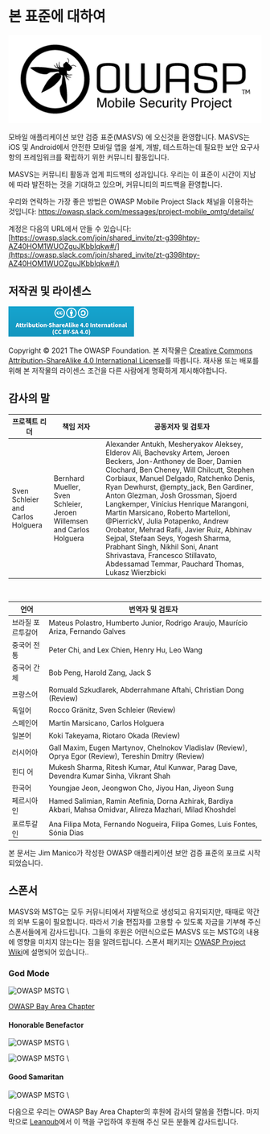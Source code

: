 # 본 표준에 대하여

![OWASP Logo](images/OWASP_logo.png)

모바일 애플리케이션 보안 검증 표준(MASVS) 에 오신것을 환영합니다. MASVS는 iOS 및 Android에서 안전한 모바일 앱을 설계, 개발, 테스트하는데 필요한 보안 요구사항의 프레임워크를 확립하기 위한 커뮤니티 활동입니다.

MASVS는 커뮤니티 활동과 업계 피드백의 성과입니다. 우리는 이 표준이 시간이 지남에 따라 발전하는 것을 기대하고 있으며, 커뮤니티의 피드백을 환영합니다.

우리와 연락하는 가장 좋은 방법은 OWASP Mobile Project Slack 채널을 이용하는 것입니다: <https://owasp.slack.com/messages/project-mobile_omtg/details/>

계정은 다음의 URL에서 만들 수 있습니다: [https://owasp.slack.com/join/shared_invite/zt-g398htpy-AZ40HOM1WUOZguJKbblqkw#/](https://owasp.slack.com/join/shared_invite/zt-g398htpy-AZ40HOM1WUOZguJKbblqkw#/)

## 저작권 및 라이센스

[![Creative Commons License](images/CC-license.png)](https://creativecommons.org/licenses/by-sa/4.0/)

Copyright © 2021 The OWASP Foundation. 본 저작물은 [Creative Commons Attribution-ShareAlike 4.0 International License](https://creativecommons.org/licenses/by-sa/4.0/)를 따릅니다. 재사용 또는 배포를 위해 본 저작물의 라이센스 조건을 다른 사람에게 명확하게 제시해야합니다.

<!-- \pagebreak -->

## 감사의 말

| 프로젝트 리더 | 책임 저자 | 공동저자 및 검토자
| ------- | --- | ----------------- |
| Sven Schleier and Carlos Holguera | Bernhard Mueller, Sven Schleier, Jeroen Willemsen and Carlos Holguera | Alexander Antukh, Mesheryakov Aleksey, Elderov Ali, Bachevsky Artem, Jeroen Beckers, Jon-Anthoney de Boer, Damien Clochard, Ben Cheney, Will Chilcutt, Stephen Corbiaux, Manuel Delgado, Ratchenko Denis, Ryan Dewhurst, @empty_jack, Ben Gardiner, Anton Glezman, Josh Grossman, Sjoerd Langkemper, Vinícius Henrique Marangoni, Martin Marsicano, Roberto Martelloni, @PierrickV, Julia Potapenko, Andrew Orobator, Mehrad Rafii, Javier Ruiz, Abhinav Sejpal, Stefaan Seys, Yogesh Sharma, Prabhant Singh, Nikhil Soni, Anant Shrivastava, Francesco Stillavato, Abdessamad Temmar, Pauchard Thomas, Lukasz Wierzbicki |

<br/>

| 언어 | 번역자 및 검토자 |
| --------------- | ------------------------------------------------------------ |
| 브라질 포르투갈어 | Mateus Polastro, Humberto Junior, Rodrigo Araujo, Maurício Ariza, Fernando Galves |
| 중국어 전통 | Peter Chi, and Lex Chien, Henry Hu, Leo Wang |
| 중국어 간체 | Bob Peng, Harold Zang, Jack S |
| 프랑스어 | Romuald Szkudlarek, Abderrahmane Aftahi, Christian Dong (Review) |
| 독일어 | Rocco Gränitz, Sven Schleier (Review) |
| 스페인어 | Martin Marsicano, Carlos Holguera |
| 일본어 | Koki Takeyama, Riotaro Okada (Review) |
| 러시어아 | Gall Maxim, Eugen Martynov, Chelnokov Vladislav (Review), Oprya Egor (Review), Tereshin Dmitry (Review) |
| 힌디 어 | Mukesh Sharma, Ritesh Kumar, Atul Kunwar, Parag Dave, Devendra Kumar Sinha, Vikrant Shah |
| 한국어 | Youngjae Jeon, Jeongwon Cho, Jiyou Han, Jiyeon Sung |
| 페르시아 인 | Hamed Salimian, Ramin Atefinia, Dorna Azhirak, Bardiya Akbari, Mahsa Omidvar, Alireza Mazhari, Milad Khoshdel |
| 포르투갈 인 | Ana Filipa Mota, Fernando Nogueira, Filipa Gomes, Luis Fontes, Sónia Dias|

본 문서는 Jim Manico가 작성한 OWASP 애플리케이션 보안 검증 표준의 포크로 시작되었습니다.

## 스폰서

MASVS와 MSTG는 모두 커뮤니티에서 자발적으로 생성되고 유지되지만, 때때로 약간의 외부 도움이 필요합니다. 따라서 기술 편집자를 고용할 수 있도록 자금을 기부해 주신 스폰서들에게 감사드립니다. 그들의 후원은 어떤식으로든 MASVS 또는 MSTG의 내용에 영향을 미치지 않는다는 점을 알려드립니다. 스폰서 패키지는 [OWASP Project Wiki](https://owasp.org/www-project-mobile-security-testing-guide/#div-sponsorship "OWASP Mobile Security Testing Guide Sponsorship Packages")에 설명되어 있습니다..

### God Mode

![OWASP MSTG](images/Donators/NowSecure_logo.png) \

[OWASP Bay Area Chapter](https://twitter.com/OWASPBayArea?ref_src=twsrc%5Egoogle%7Ctwcamp%5Eserp%7Ctwgr%5Eauthor "Twitter Bay Area")

#### Honorable Benefactor

![OWASP MSTG](images/Donators/SEC_Consult_logo.png) \

![OWASP MSTG](images/Donators/ZIMPERIUM_logo.png) \

#### Good Samaritan

![OWASP MSTG](images/Donators/Randorisec_logo.png) \

다음으로 우리는 OWASP Bay Area Chapter의 후원에 감사의 말씀을 전합니다. 마지막으로 [Leanpub](https://leanpub.com/mobile-security-testing-guide)에서 이 책을 구입하여 후원해 주신 모든 분들께 감사드립니다.
